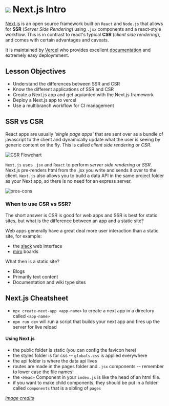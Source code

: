 # ![](https://ga-dash.s3.amazonaws.com/production/assets/logo-9f88ae6c9c3871690e33280fcf557f33.png) Next.js Intro

[Next.js](https://nextjs.org/) is an open source framework built on `React` and `Node.js` that allows for **SSR** (*Server Side Rendering*) using `.jsx` components and a react-style workflow. This is in contrast to react's typical **CSR** (*client side rendering*), and comes with certain advantages and caveats. 

It is maintained by [Vercel](https://vercel.com/home?utm_source=next-site&utm_medium=banner&utm_campaign=next-website) who provides excellent [documentation](https://nextjs.org/docs) and extremely easy deploymment.

## Lesson Objectives

* Understand the differences between SSR and CSR
* Know the different applications of SSR and CSR
* Create a Next.js app and get aquianted with the Next.js framework
* Deploy a Next.js app to vercel 
* Use a multibranch workflow for CI management

## SSR vs CSR

React apps are usually *'single page apps'* that are sent over as a bundle of javascript to the client and dynamically update what the user is seeing by generic content on the fly. This is called *client side rendering* or *CSR*.

![CSR Flowchart](Client-Side-Rendering-Flowchart.jpg)

`Next.js` uses `.jsx` and `React` to perform *server side rendering* or *SSR*. Next.js pre-renders html from the .jsx you write and sends it over to the client. `Next.js` also allows you to build a data API in the same project folder as your Next app, so there is no need for an express server.

![pros-cons](pros-and-cons.jpg)

### When to use CSR vs SSR?

The short answer is CSR is good for web apps and SSR is best for static sites, but what is the difference between an app and a static site?

Web apps generally have a great deal more user interaction than a static site, for example:

* the [slack](https://slack.com/) web interface
* [miro](https://miro.com/app/dashboard/) boards

What then is a static site?

* Blogs
* Primarily text content
* Documentation and wiki type sites

## Next.js Cheatsheet

* `npx create-next-app <app-name>` to create a next app in a directory called `<app-name>`
* `npm run dev` will run a script that builds your next app and fires up the server for live reload

#### Using Next.js

* the public folder is static (you can config the favicon here)
* the styles folder is for css -- `globals.css` is applied everywhere
* the api folder is where the data api lives
* routes are made in the pages folder and `.jsx` components -- remember to lower case the file names!
* the `<Head>` Component in your `index.js` is like the head of an html file.
* if you want to make child components, they should be put in a folder called `components` that is a sibling of `pages`

*[image credits](https://www.growth-rocket.com/blog/a-closer-look-at-client-side-server-side-rendering/)*
